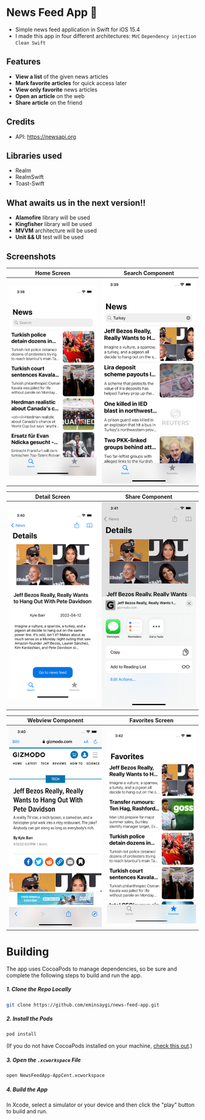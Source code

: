 # News Feed App 📙

- Simple news feed application in Swift for iOS 15.4
- I made this app in four different architectures: `MVC`  `Dependency injection` `Clean Swift`

## Features

- **View a list** of the given news articles
- **Mark favorite articles** for quick access later
- **View only favorite** news articles
- **Open an article** on the web
- **Share article** on the friend


## Credits

* API: https://newsapi.org

## Libraries used

- Realm
- RealmSwift
- Toast-Swift

## What awaits us in the next version!!

- **Alamofire** library will be used
- **Kingfisher** library will be used
- **MVVM** architecture will be used
- **Unit && UI** test will be used


## Screenshots

Home Screen | Search Component 
:-------------------------: | :-------------------------: 
![Preview](/Images/Home.png) | ![Preview](/Images/Search.png)

Detail Screen  | Share Component 
:-------------------------: | :-------------------------:
![Preview](/Images/Detail.png) | ![Preview](/Images/Share.png)

Webview Component | Favorites Screen 
:-------------------------: | :-------------------------:
![Preview](/Images/Webview.png) | ![Preview](/Images/Favorites.png)

# Building
The app uses CocoaPods to manage dependencies, so be sure and complete the following steps to build and run the app.

##### 1. Clone the Repo Locally
```Bash
git clone https://github.com/eminsaygi/news-feed-app.git
```
##### 2. Install the Pods
```Bash
pod install
```
(If you do not have CocoaPods installed on your machine, [check this out](https://cocoapods.org/#install).)

##### 3. Open the `.xcworkspace` File
```Bash
open NewsFeedApp-AppCent.xcworkspace
```
##### 4. Build the App
In Xcode, select a simulator or your device and then click the "play" button to build and run.